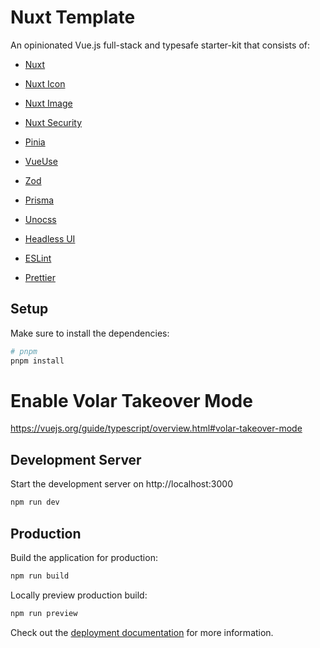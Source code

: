# Nuxt Template

An opinionated Vue.js full-stack and typesafe starter-kit that consists of:

- [Nuxt](https://nuxt.com)
- [Nuxt Icon](https://github.com/nuxt-modules/icon)
- [Nuxt Image](https://github.com/nuxt/image)
- [Nuxt Security](https://nuxt-security.vercel.app)
- [Pinia](https://pinia.esm.dev)
- [VueUse](https://vueuse.org)
- [Zod](https://zod.dev)
- [Prisma](https://prisma.io)
- [Unocss](https://uno.antfu.me)
- [Headless UI](https://headlessui.com)

- [ESLint](https://eslint.org)
- [Prettier](https://prettier.io)

## Setup

Make sure to install the dependencies:

```bash
# pnpm
pnpm install
```

# Enable Volar Takeover Mode

https://vuejs.org/guide/typescript/overview.html#volar-takeover-mode

## Development Server

Start the development server on http://localhost:3000

```bash
npm run dev
```

## Production

Build the application for production:

```bash
npm run build
```

Locally preview production build:

```bash
npm run preview
```

Check out the [deployment documentation](https://nuxt.com/docs/getting-started/deployment) for more information.
